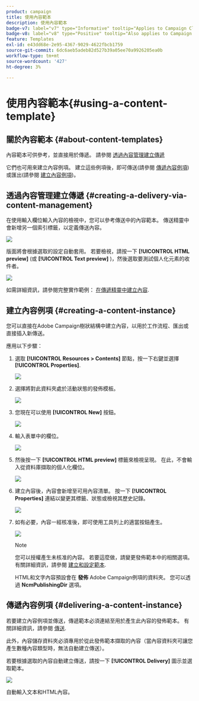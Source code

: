 ```yaml
---
product: campaign
title: 使用內容範本
description: 使用內容範本
badge-v7: label="v7" type="Informative" tooltip="Applies to Campaign Classic v7"
badge-v8: label="v8" type="Positive" tooltip="Also applies to Campaign v8"
feature: Templates
exl-id: e43dd68e-2e95-4367-9029-4622fbcb1759
source-git-commit: 6dc6aeb5adeb82d527b39a05ee70a9926205ea0b
workflow-type: tm+mt
source-wordcount: '427'
ht-degree: 3%

---
```


# 使用內容範本{#using-a-content-template}



## 關於內容範本 {#about-content-templates}

內容範本可供參考，並直接用於傳遞。 請參閱 [透過內容管理建立傳遞](#creating-a-delivery-via-content-management)

它們也可用來建立內容例項。 建立這些例項後，即可傳送(請參閱 [傳遞內容例項](#delivering-a-content-instance))或匯出(請參閱 [建立內容例項](#creating-a-content-instance))。

## 透過內容管理建立傳遞 {#creating-a-delivery-via-content-management}

在使用輸入欄位輸入內容的檢視中，您可以參考傳送中的內容範本。 傳送精靈中會新增另一個索引標籤，以定義傳送內容。

![](assets/s_ncs_content_deliver_a_content.png)

版面將會根據選取的設定自動套用。 若要檢視，請按一下 **[!UICONTROL HTML preview]** (或 **[!UICONTROL Text preview]** )，然後選取要測試個人化元素的收件者。

![](assets/s_ncs_content_deliver_a_content_html.png)

如需詳細資訊，請參閱完整實作範例： [在傳遞精靈中建立內容](use-case--creating-content-management.md#creating-content-in-the-delivery-wizard).

## 建立內容例項 {#creating-a-content-instance}

您可以直接在Adobe Campaign樹狀結構中建立內容，以用於工作流程、匯出或直接插入新傳送。

應用以下步驟：

1. 選取 **[!UICONTROL Resources > Contents]** 節點，按一下右鍵並選擇 **[!UICONTROL Properties]**.

   ![](assets/s_ncs_content_folder_properties.png)

1. 選擇將對此資料夾處於活動狀態的發佈模板。

   ![](assets/s_ncs_content_folder_templates.png)

1. 您現在可以使用 **[!UICONTROL New]** 按鈕。

   ![](assets/s_ncs_content_folder_create_a_template.png)

1. 輸入表單中的欄位。

   ![](assets/s_ncs_content_folder_use_a_template.png)

1. 然後按一下 **[!UICONTROL HTML preview]** 標籤來檢視呈現。 在此，不會輸入從資料庫擷取的個人化欄位。

   ![](assets/s_ncs_content_folder_use_a_template_preview.png)

1. 建立內容後，內容會新增至可用內容清單。 按一下 **[!UICONTROL Properties]** 連結以變更其標籤、狀態或檢視其歷史記錄。

   ![](assets/s_ncs_content_folder_template_properties.png)

1. 如有必要，內容一經核准後，即可使用工具列上的適當按鈕產生。

   ![](assets/s_ncs_content_folder_template_generate.png)

   >[!NOTE]
   >
   >您可以授權產生未核准的內容。 若要這麼做，請變更發佈範本中的相關選項。 有關詳細資訊，請參閱 [建立和設定範本](publication-templates.md#creating-and-configuring-the-template).

   HTML和文字內容預設會在 **發佈** Adobe Campaign例項的資料夾。 您可以透過 **NcmPublishingDir** 選項。

## 傳遞內容例項 {#delivering-a-content-instance}

若要建立內容例項並傳送，傳遞範本必須連結至用於產生此內容的發佈範本。 有關詳細資訊，請參閱 [傳送](publication-templates.md#delivery).

此外，內容儲存資料夾必須專用於從此發佈範本擷取的內容（當內容資料夾可讓您產生數種內容類型時，無法自動建立傳送）。

若要根據選取的內容自動建立傳送，請按一下 **[!UICONTROL Delivery]** 圖示並選取範本。

![](assets/s_ncs_content_folder_create_the_delivery.png)

自動輸入文本和HTML內容。
